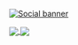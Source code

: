 [![Social banner](https://github.com/frakman1/frakman1/blob/main/assets/matrixrainbanner.gif)](https://github.com/frakman1)

<a href="https://github.com/frakman1">
  <img align="center" src="https://github-readme-stats.vercel.app/api?username=frakman1&show_icons=true&theme=blue-green" />
</a>
<a href="https://github.com/frakman1">
  <img align="center" src="https://github-readme-stats.vercel.app/api/top-langs/?username=frakman1&theme=blue-green&layout=compact" />
</a>



